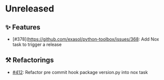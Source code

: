 # Unreleased

## ✨ Features

* [#378](https://github.com/exasol/python-toolbox/issues/368: Add Nox task to trigger a release

## ⚒️ Refactorings

* [#412](https://github.com/exasol/python-toolbox/issues/392):  Refactor pre commit hook package version.py into nox task